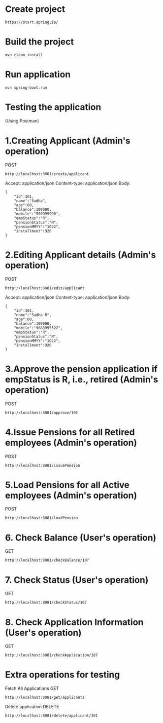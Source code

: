 # Create project

``` 
https://start.spring.io/
```

# Build the project

``` 
mvn clean install
```

# Run application

``` 
mvn spring-boot:run
```

# Testing the application

(Using Postman)

# 1.Creating Applicant (Admin's operation)
POST 
``` 
http://localhost:8081/create/applicant
``` 
Accept: application/json
Content-type: application/json
Body:
``` 
{
    "id":101,
    "name":"Sudha",
    "age":60,
    "balance":109000,
    "mobile":"999999999",
    "empStatus":"R",
    "pensionStatus":"N",
    "pensionMMYY":"1022",
    "installment":920
}
``` 

# 2.Editing Applicant details (Admin's operation)
POST
```
http://localhost:8081/edit/applicant
```
Accept: application/json
Content-type: application/json
Body:
``` 
{
    "id":101,
    "name":"Sudha R",
    "age":60,
    "balance":109000,
    "mobile":"9888995522",
    "empStatus":"R",
    "pensionStatus":"N",
    "pensionMMYY":"1022",
    "installment":920
}
``` 
# 3.Approve the pension application if empStatus is R, i.e., retired (Admin's operation)
POST
``` 
http://localhost:8081/approve/101
``` 

# 4.Issue Pensions for all Retired employees (Admin's operation)
POST
``` 
http://localhost:8081/issuePension
``` 

# 5.Load Pensions for all Active employees (Admin's operation)
POST
``` 
http://localhost:8081/loadPension
``` 

# 6. Check Balance (User's operation)
GET 
``` 
http://localhost:8081/checkBalance/107
``` 

# 7. Check Status (User's operation)
GET
``` 
http://localhost:8081/checkStatus/107
``` 

# 8. Check Application Information (User's operation)

GET
``` 
http://localhost:8081/checkApplication/107
``` 

# Extra operations for testing

Fetch All Applications
GET
``` 
http://localhost:8081/get/applicants
``` 

Delete application
DELETE
``` 
http://localhost:8081/delete/applicant/101
``` 